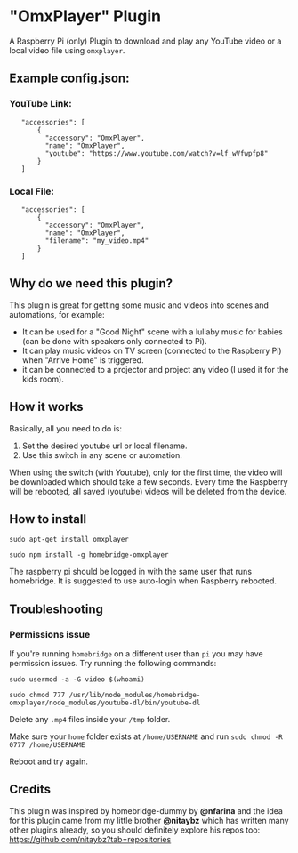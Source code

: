 
# "OmxPlayer" Plugin
A Raspberry Pi (only) Plugin to download and play any YouTube video or a local video file using `omxplayer`.

## Example config.json:

### YouTube Link:
 ```
    "accessories": [
        {
          "accessory": "OmxPlayer",
          "name": "OmxPlayer",
          "youtube": "https://www.youtube.com/watch?v=lf_wVfwpfp8"
        }   
    ]

```

### Local File:
 ```
    "accessories": [
        {
          "accessory": "OmxPlayer",
          "name": "OmxPlayer",
          "filename": "my_video.mp4"
        }   
    ]

```

## Why do we need this plugin?

This plugin is great for getting some music and videos into scenes and automations, for example:
- It can be used for a "Good Night" scene with a lullaby music for babies (can be done with speakers only connected to Pi).
- It can play music videos on TV screen (connected to the Raspberry Pi) when "Arrive Home" is triggered.
- it can be connected to a projector and project any video (I used it for the kids room).

## How it works

Basically, all you need to do is:
1. Set the desired youtube url or local filename.
2. Use this switch in any scene or automation.

When using the switch (with Youtube), only for the first time, the video will be downloaded which should take a few seconds.
Every time the Raspberry will be rebooted, all saved (youtube) videos will be deleted from the device.

## How to install
 ```sudo apt-get install omxplayer```

 ```sudo npm install -g homebridge-omxplayer```

The raspberry pi should be logged in with the same user that runs homebridge.
It is suggested to use auto-login when Raspberry rebooted.

## Troubleshooting

### Permissions issue
If you're running `homebridge` on a different user than `pi` you may have permission issues. Try running the following commands:

`sudo usermod -a -G video $(whoami)`

`sudo chmod 777 /usr/lib/node_modules/homebridge-omxplayer/node_modules/youtube-dl/bin/youtube-dl`

Delete any `.mp4` files inside your `/tmp` folder.

Make sure your `home` folder exists at `/home/USERNAME` and run `sudo chmod -R 0777 /home/USERNAME`

Reboot and try again.
 
## Credits
This plugin was inspired by homebridge-dummy by **@nfarina** and the idea for this plugin came from my little brother **@nitaybz** which has written many other plugins already, so you should definitely explore his repos too: https://github.com/nitaybz?tab=repositories
